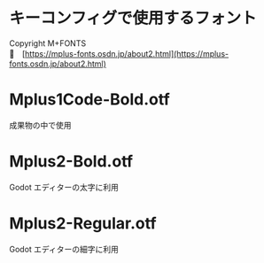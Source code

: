 # キーコンフィグで使用するフォント

Copyright M+FONTS  
📖　[https://mplus-fonts.osdn.jp/about2.html](https://mplus-fonts.osdn.jp/about2.html)  


# Mplus1Code-Bold.otf

成果物の中で使用  


# Mplus2-Bold.otf

Godot エディターの太字に利用  


# Mplus2-Regular.otf

Godot エディターの細字に利用  
